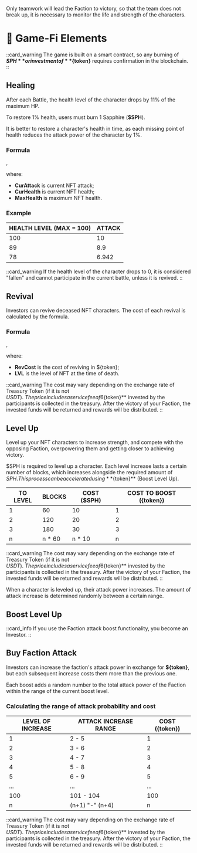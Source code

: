 <p>Only teamwork will lead the Faction to victory, so that the team does not 
break up, it is necessary to monitor the life and strength of the characters.</p>

# 🎯 Game-Fi Elements

::card_warning
The game is built on a smart contract, so any burning of **$SPH** or investment of **${token}** 
requires confirmation in the blockchain.
::

## Healing
After each Battle, the health level of the character drops by 11% of the maximum HP.

To restore 1% health, users must burn 1 Sapphire (**$SPH**).

It is better to restore a character's health in time, as each missing point of health 
reduces the attack power of the character by 1%.

### Formula

<MathComponent :mathExpression="'CurAttack*(CurHealth/MaxHealth)'" /></MathComponent>,

where:
* **CurAttack** is current NFT attack;
* **CurHealth** is current NFT health;
* **MaxHealth** is maximum NFT health.

### Example

<table>
  <thead>
    <tr>
      <th>HEALTH LEVEL (MAX = 100)</th>
      <th>ATTACK</th>
    </tr>
  </thead>
  <tbody>
    <tr>
      <td>100</td>
      <td>10</td>
    </tr>
    <tr>
      <td>89</td>
      <td>8.9</td>
    </tr>
    <tr>
      <td>78</td>
      <td>6.942</td>
    </tr>
  </tbody>
</table>

::card_warning
If the health level of the character drops to 0, it is considered "fallen" and cannot participate in the 
current battle, unless it is revived.
::

## Revival

Investors can revive deceased NFT characters. The cost of each revival is calculated by 
the formula.

### Formula

<MathComponent :mathExpression="'RevCost=LVL+1'" /></MathComponent>,

where:
* **RevCost** is the cost of reviving in ${token};
* **LVL** is the level of NFT at the time of death.

::card_warning
The cost may vary depending on the exchange rate of Treasury Token (if it is not $USDT).\
The price includes a service fee of 6%. After the commission is deducted, the **${token}** 
invested by the participants is collected in the treasury. After the victory of your 
Faction, the invested funds will be returned and rewards will be distributed.
::

## Level Up

Level up your NFT characters to increase strength, and compete with the opposing Faction, 
overpowering them and getting closer to achieving victory.

$SPH is required to level up a character. Each level increase lasts a certain number of 
blocks, which increases alongside the required amount of $SPH. This process can be 
accelerated using **${token}** (Boost Level Up).

<table>
  <thead>
    <tr>
      <th>TO LEVEL</th>
      <th>BLOCKS</th>
      <th>COST ($SPH)</th>
      <th>COST TO BOOST ({token})</th>
    </tr>
  </thead>
  <tbody>
    <tr>
      <td>1</td>
      <td>60</td>
      <td>10</td>
      <td>1</td>
    </tr>
    <tr>
      <td>2</td>
      <td>120</td>
      <td>20</td>
      <td>2</td>
    </tr>
    <tr>
      <td>3</td>
      <td>180</td>
      <td>30</td>
      <td>3</td>
    </tr>
    <tr>
      <td>n</td>
      <td>n * 60</td>
      <td>n * 10</td>
      <td>n</td>
    </tr>
  </tbody>
</table>

::card_warning
The cost may vary depending on the exchange rate of Treasury Token (if it is not $USDT).\
The price includes a service fee of 6%. After the commission is deducted, the **${token}** 
invested by the participants is collected in the treasury. After the victory of your 
Faction, the invested funds will be returned and rewards will be distributed.
::

When a character is leveled up, their attack power increases. The amount of attack increase 
is determined randomly between a certain range.

## Boost Level Up

::card_info
If you use the Faction attack boost functionality, you become an Investor.
::

## Buy Faction Attack

Investors can increase the faction's attack power in exchange for **${token}**, but each 
subsequent increase costs them more than the previous one.

Each boost adds a random number to the total attack power of the Faction within the 
range of the current boost level.

### Calculating the range of attack probability and cost

<table>
  <thead>
    <tr>
      <th>LEVEL OF INCREASE</th>
      <th>ATTACK INCREASE RANGE</th>
      <th>COST ({token})</th>
    </tr>
  </thead>
  <tbody>
    <tr>
      <td>1</td>
      <td>2 - 5</td>
      <td>1</td>
    </tr>
    <tr>
      <td>2</td>
      <td>3 - 6</td>
      <td>2</td>
    </tr>
    <tr>
      <td>3</td>
      <td>4 - 7</td>
      <td>3</td>
    </tr>
    <tr>
      <td>4</td>
      <td>5 - 8</td>
      <td>4</td>
    </tr>
    <tr>
      <td>5</td>
      <td>6 - 9</td>
      <td>5</td>
    </tr>
    <tr>
      <td>...</td>
      <td>...</td>
      <td>...</td>
    </tr>
    <tr>
      <td>100</td>
      <td>101 - 104</td>
      <td>100</td>
    </tr>
    <tr>
      <td>n</td>
      <td>(n+1) "-" (n+4)</td>
      <td>n</td>
    </tr>
  </tbody>
</table>

::card_warning
The cost may vary depending on the exchange rate of Treasury Token (if it is not $USDT).\
The price includes a service fee of 6%. After the commission is deducted, the **${token}** 
invested by the participants is collected in the treasury. After the victory of your 
Faction, the invested funds will be returned and rewards will be distributed.
::